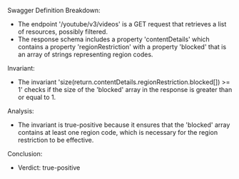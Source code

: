 Swagger Definition Breakdown:
- The endpoint '/youtube/v3/videos' is a GET request that retrieves a list of resources, possibly filtered.
- The response schema includes a property 'contentDetails' which contains a property 'regionRestriction' with a property 'blocked' that is an array of strings representing region codes.

Invariant:
- The invariant 'size(return.contentDetails.regionRestriction.blocked[]) >= 1' checks if the size of the 'blocked' array in the response is greater than or equal to 1.

Analysis:
- The invariant is true-positive because it ensures that the 'blocked' array contains at least one region code, which is necessary for the region restriction to be effective.

Conclusion:
- Verdict: true-positive
